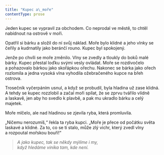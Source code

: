 ```yaml
---
title: "Kupec a\_moře"
contentType: prose
---
```


Jeden kupec se vypravil za obchodem. Co neprodal ve městě, to chtěl nabídnout na ostrově v moři.

Opatřil si bárku a složil do ní svůj náklad. Moře bylo klidné a jeho vlnky se čeřily a kudrnatily jako beránčí rouno. Kupec byl spokojený.

Jenže po chvíli se moře změnilo. Vlny se zvedly a tloukly do boků malé bárky. Kupec přestal loďku svými vesly ovládat. Moře se rozdivočelo a pohazovalo bárkou jako skořápkou ořechu. Nakonec se bárka jako ořech rozlomila a jedna vysoká vlna vyhodila ožebračeného kupce na břeh ostrova.

Trosečník vyčerpáním usnul, a když se probudil, byla hladina už zase klidná. A tehdy se kupec rozzlobil a začal moři spílat, že se zprvu tvářilo vlídně a laskavě, jen aby ho svedlo k plavbě, a pak mu ukradlo bárku a celý majetek.

Moře mlčelo, ale nad hladinou se zjevila ryba, která promluvila.

„Ničemu nerozumíš,“ řekla ta ryba kupci. „Moře je přece od počátku světa laskavé a klidné. Za to, co se ti stalo, může zlý vichr, který zvedl vlny a rozpoutal mořskou bouři!“

  

> _A jako kupec, tak se někdy mýlíme i my,  
> když hledáme viníka tam, kde není._
